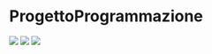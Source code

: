 # ProgettoProgrammazione

<img src="/Users/luca/Desktop/OOP.jpg">
<img src="diagclassi.jpg">
<img src="diagseq.jpg">
